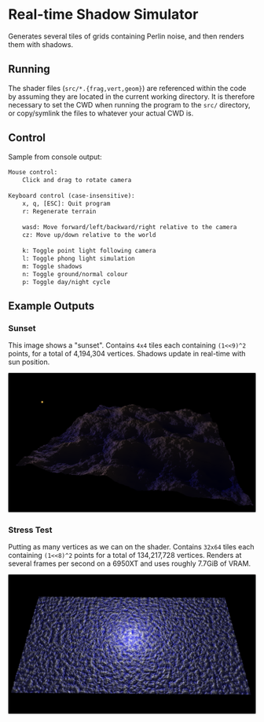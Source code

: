 # Real-time Shadow Simulator

Generates several tiles of grids containing Perlin noise, and then renders them with shadows.

## Running

The shader files (`src/*.{frag,vert,geom}`) are referenced within the code by assuming they are located in the current
working directory.
It is therefore necessary to set the CWD when running the program to the `src/` directory, or copy/symlink the files to
whatever your actual CWD is.

## Control

Sample from console output:

```
Mouse control:
	Click and drag to rotate camera

Keyboard control (case-insensitive):
	x, q, [ESC]: Quit program
	r: Regenerate terrain

	wasd: Move forward/left/backward/right relative to the camera
	cz: Move up/down relative to the world

	k: Toggle point light following camera
	l: Toggle phong light simulation
	m: Toggle shadows
	n: Toggle ground/normal colour
	p: Toggle day/night cycle
```

## Example Outputs

### Sunset

This image shows a "sunset".
Contains `4x4` tiles each containing `(1<<9)^2` points, for a total of 4,194,304 vertices.
Shadows update in real-time with sun position.

<img alt="Detailed heightmap resembling a mountain range is lit softly from the side." src="./img/sunset.png" width="640">

### Stress Test

Putting as many vertices as we can on the shader.
Contains `32x64` tiles each containing `(1<<8)^2` points for a total of 134,217,728 vertices.
Renders at several frames per second on a 6950XT and uses roughly 7.7GiB of VRAM.

<img alt="Large heightmap from far away, looking almost like an ocean." src="./img/stress.png" width="640">
